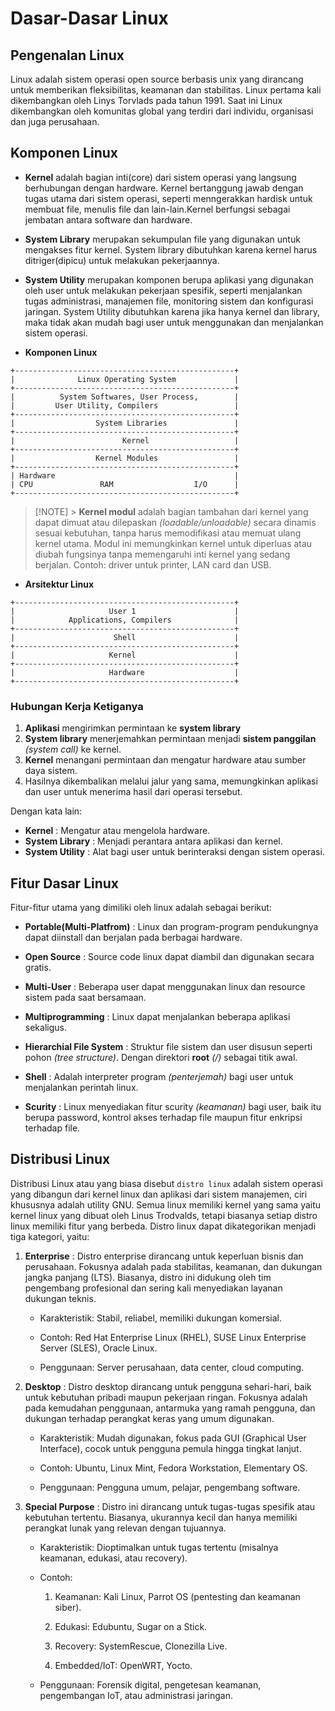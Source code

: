 # Dasar-Dasar Linux

## Pengenalan Linux

Linux adalah sistem operasi open source berbasis unix yang dirancang untuk memberikan fleksibilitas, keamanan dan stabilitas. Linux pertama kali dikembangkan oleh Linys Torvlads pada tahun 1991. Saat ini Linux dikembangkan oleh komunitas global yang terdiri dari individu, organisasi dan juga perusahaan.

## Komponen Linux

- **Kernel** adalah bagian inti(core) dari sistem operasi yang langsung berhubungan dengan hardware. Kernel bertanggung jawab dengan tugas utama dari sistem operasi, seperti menngerakkan hardisk untuk membuat file, menulis file dan lain-lain.Kernel berfungsi sebagai jembatan antara software dan hardware.

- **System Library** merupakan sekumpulan file yang digunakan untuk mengakses fitur kernel. System library dibutuhkan karena kernel harus ditriger(dipicu) untuk melakukan pekerjaannya.

- **System Utility** merupakan komponen berupa aplikasi yang digunakan oleh user untuk melakukan pekerjaan spesifik, seperti menjalankan tugas administrasi, manajemen file, monitoring sistem dan konfigurasi jaringan. System Utility dibutuhkan karena jika hanya kernel dan library, maka tidak akan mudah bagi user untuk menggunakan dan menjalankan sistem operasi.

* **Komponen Linux**

```plaintext
+-------------------------------------------------+
|              Linux Operating System             |
+-------------------------------------------------+
|          System Softwares, User Process,        |
|         User Utility, Compilers                 |
+-------------------------------------------------+
|                  System Libraries               |
+-------------------------------------------------+
|                        Kernel                   |
+-------------------------------------------------+
|                  Kernel Modules                 |
+-------------------------------------------------+
| Hardware                                        |
| CPU               RAM                  I/O      |
+-------------------------------------------------+
```

> [!NOTE] > **Kernel modul** adalah bagian tambahan dari kernel yang dapat dimuat atau dilepaskan _(loadable/unloadable)_ secara dinamis sesuai kebutuhan, tanpa harus memodifikasi atau memuat ulang kernel utama. Modul ini memungkinkan kernel untuk diperluas atau diubah fungsinya tanpa memengaruhi inti kernel yang sedang berjalan. Contoh: driver untuk printer, LAN card dan USB.

- **Arsitektur Linux**

```plaintext
+-------------------------------------------------+
|                     User 1                      |
|            Applications, Compilers              |
+-------------------------------------------------+
|                      Shell                      |
+-------------------------------------------------+
|                     Kernel                      |
+-------------------------------------------------+
|                     Hardware                    |
+-------------------------------------------------+
```

### Hubungan Kerja Ketiganya

1. **Aplikasi** mengirimkan permintaan ke **system library**
2. **System library** menerjemahkan permintaan menjadi **sistem panggilan** _(system call)_ ke kernel.
3. **Kernel** menangani permintaan dan mengatur hardware atau sumber daya sistem.
4. Hasilnya dikembalikan melalui jalur yang sama, memungkinkan aplikasi dan user untuk menerima hasil dari operasi tersebut.

Dengan kata lain:

- **Kernel** : Mengatur atau mengelola hardware.
- **System Library** : Menjadi perantara antara aplikasi dan kernel.
- **System Utility** : Alat bagi user untuk berinteraksi dengan sistem operasi.

## Fitur Dasar Linux

Fitur-fitur utama yang dimiliki oleh linux adalah sebagai berikut:

- **Portable(Multi-Platfrom)** : Linux dan program-program pendukungnya dapat diinstall dan berjalan pada berbagai hardware.

- **Open Source** : Source code linux dapat diambil dan digunakan secara gratis.

- **Multi-User** : Beberapa user dapat menggunakan linux dan resource sistem pada saat bersamaan.

- **Multiprogramming** : Linux dapat menjalankan beberapa aplikasi sekaligus.

- **Hierarchial File System** : Struktur file sistem dan user disusun seperti pohon _(tree structure)_. Dengan direktori **root** _(/)_ sebagai titik awal.

- **Shell** : Adalah interpreter program _(penterjemah)_ bagi user untuk menjalankan perintah linux.

- **Scurity** : Linux menyediakan fitur scurity _(keamanan)_ bagi user, baik itu berupa password, kontrol akses terhadap file maupun fitur enkripsi terhadap file.

## Distribusi Linux

Distribusi Linux atau yang biasa disebut `distro linux` adalah sistem operasi yang dibangun dari kernel linux dan aplikasi dari sistem manajemen, ciri khususnya adalah utility GNU. Semua linux memiliki kernel yang sama yaitu kernel linux yang dibuat oleh Linus Trodvalds, tetapi biasanya setiap distro linux memiliki fitur yang berbeda. Distro linux dapat dikategorikan menjadi tiga kategori, yaitu:

1. **Enterprise** : Distro enterprise dirancang untuk keperluan bisnis dan perusahaan. Fokusnya adalah pada stabilitas, keamanan, dan dukungan jangka panjang (LTS). Biasanya, distro ini didukung oleh tim pengembang profesional dan sering kali menyediakan layanan dukungan teknis.

   - Karakteristik: Stabil, reliabel, memiliki dukungan komersial.

   - Contoh: Red Hat Enterprise Linux (RHEL), SUSE Linux Enterprise Server (SLES), Oracle Linux.

   - Penggunaan: Server perusahaan, data center, cloud computing.

2. **Desktop** : Distro desktop dirancang untuk pengguna sehari-hari, baik untuk kebutuhan pribadi maupun pekerjaan ringan. Fokusnya adalah pada kemudahan penggunaan, antarmuka yang ramah pengguna, dan dukungan terhadap perangkat keras yang umum digunakan.

   - Karakteristik: Mudah digunakan, fokus pada GUI (Graphical User Interface), cocok untuk pengguna pemula hingga tingkat lanjut.

   - Contoh: Ubuntu, Linux Mint, Fedora Workstation, Elementary OS.

   - Penggunaan: Pengguna umum, pelajar, pengembang software.

3. **Special Purpose** : Distro ini dirancang untuk tugas-tugas spesifik atau kebutuhan tertentu. Biasanya, ukurannya kecil dan hanya memiliki perangkat lunak yang relevan dengan tujuannya.

   - Karakteristik: Dioptimalkan untuk tugas tertentu (misalnya keamanan, edukasi, atau recovery).

   - Contoh:

     1. Keamanan: Kali Linux, Parrot OS (pentesting dan keamanan siber).

     2. Edukasi: Edubuntu, Sugar on a Stick.

     3. Recovery: SystemRescue, Clonezilla Live.

     4. Embedded/IoT: OpenWRT, Yocto.

   - Penggunaan: Forensik digital, pengetesan keamanan, pengembangan IoT, atau administrasi jaringan.
